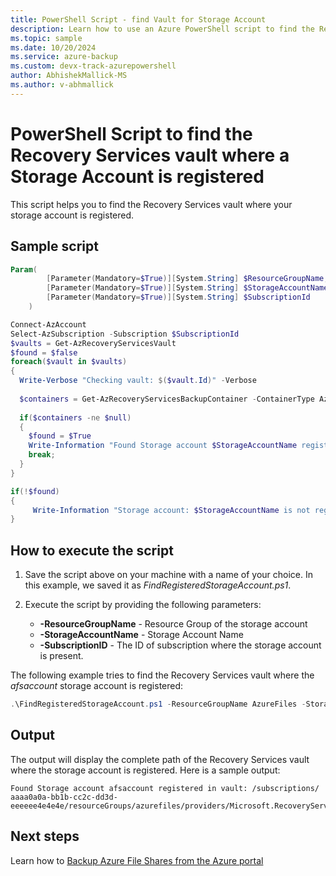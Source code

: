 ```yaml
---
title: PowerShell Script - find Vault for Storage Account
description: Learn how to use an Azure PowerShell script to find the Recovery Services vault where your storage account is registered.
ms.topic: sample
ms.date: 10/20/2024
ms.service: azure-backup
ms.custom: devx-track-azurepowershell
author: AbhishekMallick-MS
ms.author: v-abhmallick
---
```


# PowerShell Script to find the Recovery Services vault where a Storage Account is registered

This script helps you to find the Recovery Services vault where your storage account is registered.

## Sample script

```powershell
Param(
        [Parameter(Mandatory=$True)][System.String] $ResourceGroupName,
        [Parameter(Mandatory=$True)][System.String] $StorageAccountName,
        [Parameter(Mandatory=$True)][System.String] $SubscriptionId
    )

Connect-AzAccount
Select-AzSubscription -Subscription $SubscriptionId
$vaults = Get-AzRecoveryServicesVault
$found = $false
foreach($vault in $vaults)
{
  Write-Verbose "Checking vault: $($vault.Id)" -Verbose
  
  $containers = Get-AzRecoveryServicesBackupContainer -ContainerType AzureStorage -FriendlyName $StorageAccountName -ResourceGroupName $ResourceGroupName -VaultId $vault.Id -Status Registered
  
  if($containers -ne $null)
  {
    $found = $True
    Write-Information "Found Storage account $StorageAccountName registered in vault: $($vault.Id)" -InformationAction Continue
    break;
  }
}

if(!$found)
{
     Write-Information "Storage account: $StorageAccountName is not registered in any vault of this subscription" -InformationAction Continue
}
```

## How to execute the script

1. Save the script above on your machine with a name of your choice. In this example, we saved it as *FindRegisteredStorageAccount.ps1*.
2. Execute the script by providing the following parameters:

    * **-ResourceGroupName** - Resource Group of the storage account
    * **-StorageAccountName** - Storage Account Name
    * **-SubscriptionID** - The ID of subscription where the storage account is present.

The following example tries to find the Recovery Services vault where the *afsaccount* storage account is registered:

```powershell
.\FindRegisteredStorageAccount.ps1 -ResourceGroupName AzureFiles -StorageAccountName afsaccount -SubscriptionId aaaa0a0a-bb1b-cc2c-dd3d-eeeeee4e4e4e
```

## Output

The output will display the complete path of the Recovery Services vault where the storage account is registered. Here is a sample output:

```output
Found Storage account afsaccount registered in vault: /subscriptions/ aaaa0a0a-bb1b-cc2c-dd3d-eeeeee4e4e4e/resourceGroups/azurefiles/providers/Microsoft.RecoveryServices/vaults/azurefilesvault123
```

## Next steps

Learn how to [Backup Azure File Shares from the Azure portal](../backup-afs.md)
